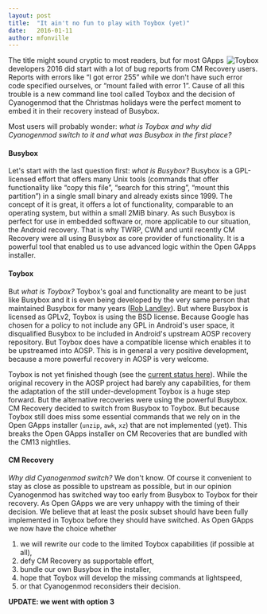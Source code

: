 ```yaml
---
layout: post
title:  "It ain't no fun to play with Toybox (yet)"
date:   2016-01-11
author: mfonville
---
```

<div style="float: right">
<img align="right" src="{{ site.blogimg }}toybox.jpg" alt="Toybox" />
</div>
The title might sound cryptic to most readers, but for most GApps developers 2016 did start with a lot of bug reports from CM Recovery users. Reports with errors like “I got error 255” while we don't have such error code specified ourselves, or “mount failed with error 1”. Cause of all this trouble is a new command line tool called Toybox and the decision of Cyanogenmod that the Christmas holidays were the perfect moment to embed it in their recovery instead of Busybox.

Most users will probably wonder: *what is Toybox and why did Cyanogenmod switch to it and what was Busybox in the first place?*

#### Busybox
Let's start with the last question first: *what is Busybox?* Busybox is a GPL-licensed effort that offers many Unix tools (commands that offer functionality like “copy this file”, “search for this string”, “mount this partition”) in a single small binary and already exists since 1999. The concept of it is great, it offers a lot of functionality, comparable to an operating system, but within a small 2MiB binary. As such Busybox is perfect for use in embedded software or, more applicable to our situation, the Android recovery.
That is why TWRP, CWM and until recently CM Recovery were all using Busybox as core provider of functionality. It is a powerful tool that enabled us to use advanced logic within the Open GApps installer.

#### Toybox
But *what is Toybox?* Toybox's goal and functionality are meant to be just like Busybox and it is even being developed by the very same person that maintained Busybox for many years ([Rob Landley](http://landley.net)). But where Busybox is licensed as GPLv2, Toybox is using the BSD license. Because Google has chosen for a policy to not include any GPL in Android's user space, it disqualified Busybox to be included in Android's upstream AOSP recovery repository. But Toybox does have a compatible license which enables it to be upstreamed into AOSP. This is in general a very positive development, because a more powerful recovery in AOSP is very welcome.

Toybox is not yet finished though (see the [current status here](http://landley.net/toybox/status.html)). While the original recovery in the AOSP project had barely any capabilities, for them the adaptation of the still under-development Toybox is a huge step forward. But the alternative recoveries were using the powerful Busybox. CM Recovery decided to switch from Busybox to Toybox. But because Toybox still does miss some essential commands that we rely on in the Open GApps installer (`unzip`, `awk`, `xz`) that are not implemented (yet). This breaks the Open GApps installer on CM Recoveries that are bundled with the CM13 nightlies.

#### CM Recovery
*Why did Cyanogenmod switch?* We don't know. Of course it convenient to stay as close as possible to upstream as possible, but in our opinion Cyanogenmod has switched way too early from Busybox to Toybox for their recovery. As Open GApps we are very unhappy with the timing of their decision. We believe that at least the posix subset should have been fully implemented in Toybox before they should have switched. As Open GApps we now have the choice whether

1. we will rewrite our code to the limited Toybox capabilities (if possible at all),
2. defy CM Recovery as supportable effort,
3. bundle our own Busybox in the installer,
4. hope that Toybox will develop the missing commands at lightspeed,
5. or that Cyanogenmod reconsiders their decision.﻿

**UPDATE: we went with option 3**
